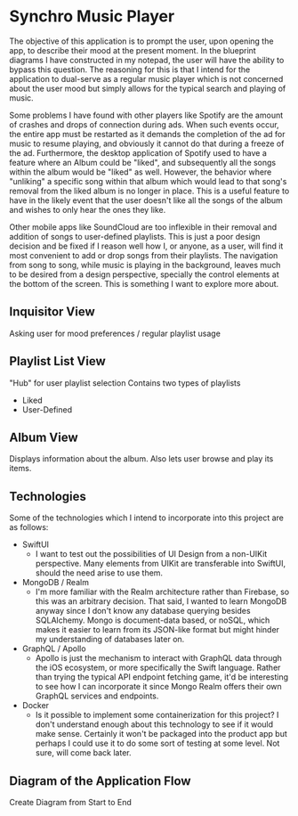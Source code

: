 # Synchro Music Player

The objective of this application is to prompt the user, upon opening the app, to describe their mood at the present moment. In the blueprint diagrams I have constructed in my notepad, the user will have the ability to bypass this question. The reasoning for this is that I intend for the application to dual-serve as a regular music player which is not concerned about the user mood but simply allows for the typical search and playing of music. 

Some problems I have found with other players like Spotify are the amount of crashes and drops of connection during ads. When such events occur, the entire app must be restarted as it demands the completion of the ad for music to resume playing, and obviously it cannot do that during a freeze of the ad. Furthermore, the desktop application of Spotify used to have a feature where an Album could be "liked", and subsequently all the songs within the album would be "liked" as well. However, the behavior where "unliking" a specific song within that album which would lead to that song's removal from the liked album is no longer in place. This is a useful feature to have in the likely event that the user doesn't like all the songs of the album and wishes to only hear the ones they like.

Other mobile apps like SoundCloud are too inflexible in their removal and addition of songs to user-defined playlists. This is just a poor design decision and be fixed if I reason well how I, or anyone, as a user, will find it most convenient to add or drop songs from their playlists. The navigation from song to song, while music is playing in the background, leaves much to be desired from a design perspective, specially the control elements at the bottom of the screen. This is something I want to explore more about. 

## Inquisitor View

Asking user for mood preferences / regular playlist usage

## Playlist List View

"Hub" for user playlist selection
Contains two types of playlists

* Liked
* User-Defined

## Album View

Displays information about the album. Also lets user browse and play its items.


## Technologies

Some of the technologies which I intend to incorporate into this project are as follows:

* SwiftUI
  * I want to test out the possibilities of UI Design from a non-UIKit perspective. Many elements from UIKit are transferable into SwiftUI, should the need arise to use them.
* MongoDB / Realm
  * I'm more familiar with the Realm architecture rather than Firebase, so this was an arbitrary decision. That said, I wanted to learn MongoDB anyway since I don't know any database querying besides SQLAlchemy. Mongo is document-data based, or noSQL, which makes it easier to learn from its JSON-like format but might hinder my understanding of databases later on.
* GraphQL / Apollo
  * Apollo is just the mechanism to interact with GraphQL data through the iOS ecosystem, or more specifically the Swift language. Rather than trying the typical API endpoint fetching game, it'd be interesting to see how I can incorporate it since Mongo Realm offers their own GraphQL services and endpoints.
* Docker
  * Is it possible to implement some containerization for this project? I don't understand enough about this technology to see if it would make sense. Certainly it won't be packaged into the product app but perhaps I could use it to do some sort of testing at some level. Not sure, will come back later.


## Diagram of the Application Flow

Create Diagram from Start to End
